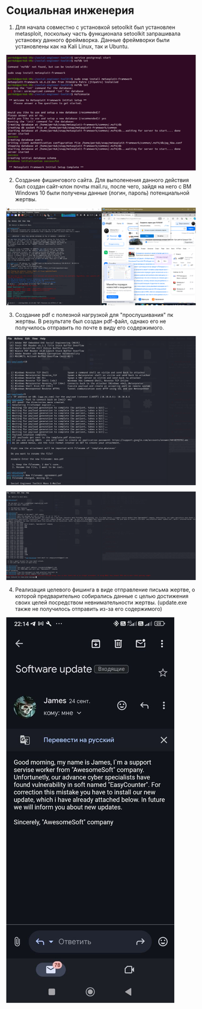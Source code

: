 # Социальная инженерия

1) Для начала совместно с установкой setoolkit был установлен metasploit, поскольку часть функционала setoolkit запрашивала установку данного фреймворка. Данные фреймворки были установлены как на Kali Linux, так и Ubuntu.
  
![metasploit-setup](images/metasploit.png)  
  
2) Создание фишингового сайта. Для выполенения данного действия был создан сайт-клон почты mail.ru, после чего, зайдя на него с ВМ Windows 10 были получены данные (логин, пароль) потенциальной жертвы.

![clone-site](images/fishingsite.png)  

3) Создание pdf c полезной нагрузкой для "прослушивания" пк жертвы. В результате был создан pdf-файл, однако его не получилось отправить по почте в виду его содержимого.  
  
![pdf_1](images/pdf.PNG)  

![pdf_2](images/pdf2.PNG)  

4) Реализация целевого фишинга в виде отправление письма жертве, о которой предварительно собирались данные с целью достижения своих целей посредством невнимательности жертвы. (update.exe также не получилось отправить из-за его содержимого)
  
![update](images/update.png)

